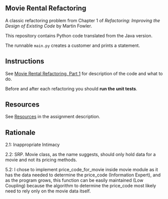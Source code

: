 ## Movie Rental Refactoring

A classic refactoring problem from Chapter 1 of
_Refactoring: Improving the Design of Existing Code_ by Martin Fowler.  

This repository contains Python code translated from the Java version.

The runnable `main.py` creates a customer and prints a statement.


## Instructions

See [Movie Rental Refactoring, Part 1](https://cpske.github.io/ISP/assignment/movierental/movierental-part1) for description of the code and what to do.

Before and after each refactoring you should **run the unit tests**.

## Resources

See [Resources](https://cpske.github.io/ISP/assignment/movierental/movierental-part1#resources) in the assignment description.

## Rationale

2.1: Inappropriate Intimacy

2.2: SRP. Movie class, as the name suggests, should only hold data for a movie and not its pricing methods.

5.2: I chose to implement price_code_for_movie inside movie module as it has the data needed to determine the price_code (Information Expert), and as the program grows, this function can be easily maintained (Low Coupling) because the algorithm to determine the price_code most likely need to rely only on the movie data itself.